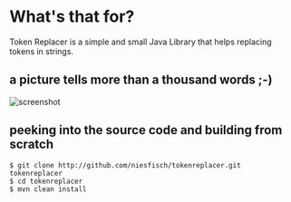 # What's that for? 

Token Replacer is a simple and small Java Library that helps replacing tokens in strings.

## a picture tells more than a thousand words ;-)

![screenshot](http://www.marcel-sauer.de/tokenreplacer/tokenreplacer.png)

## peeking into the source code and building from scratch

    $ git clone http://github.com/niesfisch/tokenreplacer.git tokenreplacer
    $ cd tokenreplacer
    $ mvn clean install
